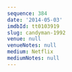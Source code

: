 ```yaml
---
sequence: 384
date: '2014-05-03'
imdbId: tt0103919
slug: candyman-1992
venue: null
venueNotes: null
medium: Netflix
mediumNotes: null
---
```


